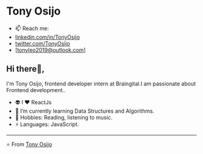 # Tony Osijo

- 📫 Reach me: 
- [linkedin.com/in/TonyOsijo](https://www.linkedin.com/in/Tony-Osijo/)
- [twitter.com/TonyOsijo](https://twitter.com/TonyOsijo)
- [tonyleo2019@outlook.com]

## Hi there👋, 
I'm Tony Osijo, frontend developer intern at Braingital.I am passionate about Frontend development..


- 👽 I ❤️ ReactJs
- 🌱 I’m currently learning Data Structures and Algorithms.
- 💬 Hobbies: Reading, listening to music.
- ⚡ Languages: JavaScript.


---

⭐️ From [Tony Osijo](http://www.github.com/Lamarr99)

